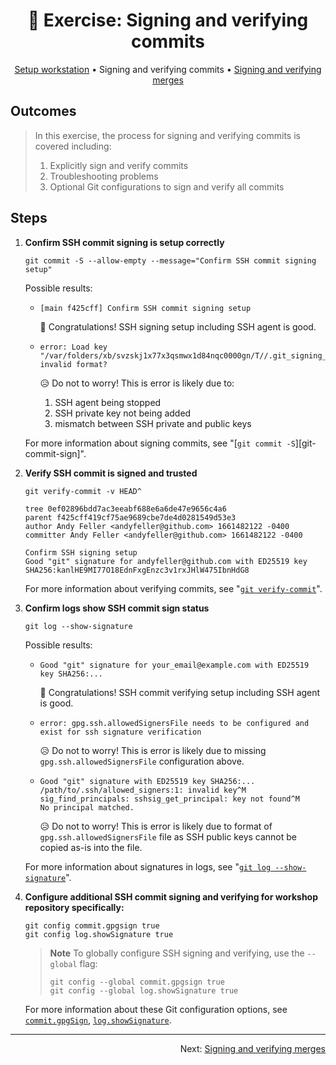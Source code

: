 <h1 align="center">&#127890; Exercise: Signing and verifying commits</h1>

<p align="center">
  <a href="02-setup-workstation.md">Setup workstation</a> •  
  Signing and verifying commits •  
  <a href="04-sign-verify-merges.md">Signing and verifying merges</a>
</p>

## Outcomes

> In this exercise, the process for signing and verifying commits is covered including:
>
> 1. Explicitly sign and verify commits
> 1. Troubleshooting problems
> 1. Optional Git configurations to sign and verify all commits

## Steps

1. **Confirm SSH commit signing is setup correctly**

   ```shell
   git commit -S --allow-empty --message="Confirm SSH commit signing setup"
   ```

   Possible results:

   - ```
     [main f425cff] Confirm SSH commit signing setup
     ```

     :partying_face: Congratulations!  SSH signing setup including SSH agent is good.

   - ```
     error: Load key "/var/folders/xb/svzskj1x77x3qsmwx1d84nqc0000gn/T//.git_signing_key_tmpW0EAyi": invalid format?
     ```

     :disappointed_relieved: Do not to worry!  This is error is likely due to:

     1. SSH agent being stopped
     1. SSH private key not being added
     1. mismatch between SSH private and public keys

   For more information about signing commits, see "[`git commit -S`][git-commit-sign]".

1. **Verify SSH commit is signed and trusted**

   ```shell
   git verify-commit -v HEAD^
   ```

   ```shell
   tree 0ef02896bdd7ac3eeabf688e6a6de47e9656c4a6
   parent f425cff419cf75ae9689cbe7de4d0281549d53e3
   author Andy Feller <andyfeller@github.com> 1661482122 -0400
   committer Andy Feller <andyfeller@github.com> 1661482122 -0400
   
   Confirm SSH signing setup
   Good "git" signature for andyfeller@github.com with ED25519 key SHA256:kanlHE9MI77O18EdnFxgEnzc3v1rxJHlW475IbnHdG8
   ```

   For more information about verifying commits, see "[`git verify-commit`][git-verify-commit]".

1. **Confirm logs show SSH commit sign status**

   ```shell
   git log --show-signature
   ```

   Possible results:

   - ```
     Good "git" signature for your_email@example.com with ED25519 key SHA256:...
     ```

     :partying_face: Congratulations!  SSH commit verifying setup including SSH agent is good.

   - ```
     error: gpg.ssh.allowedSignersFile needs to be configured and exist for ssh signature verification
     ```

     :disappointed_relieved: Do not to worry!  This is error is likely due to missing `gpg.ssh.allowedSignersFile` configuration above.

   - ```
     Good "git" signature with ED25519 key SHA256:...
     /path/to/.ssh/allowed_signers:1: invalid key^M
     sig_find_principals: sshsig_get_principal: key not found^M
     No principal matched.
     ```

     :disappointed_relieved: Do not to worry!  This is error is likely due to format of `gpg.ssh.allowedSignersFile` file as SSH public keys cannot be copied as-is into the file.

   For more information about signatures in logs, see "[`git log --show-signature`][git-log-showsignature]".

1. **Configure additional SSH commit signing and verifying for workshop repository specifically:**

   ```shell
   git config commit.gpgsign true
   git config log.showSignature true
   ```

   > **Note**
   > To globally configure SSH signing and verifying, use the `--global` flag:
   >
   > ```shell
   > git config --global commit.gpgsign true
   > git config --global log.showSignature true
   > ```

   For more information about these Git configuration options, see [`commit.gpgSign`][git-config-commitgpgsign], [`log.showSignature`][git-config-logshowsignature].
  
<hr />
<p align="right">
  Next: <a href="04-sign-verify-merges.md">Signing and verifying merges</a>
</p>

[git-config-commitgpgsign]: https://git-scm.com/docs/git-config#Documentation/git-config.txt-commitgpgSign
[git-config-logshowsignature]: https://git-scm.com/docs/git-config#Documentation/git-config.txt-logshowSignature
[git-verify-commit]: https://git-scm.com/docs/git-verify-commit
[git-log-showsignature]: https://git-scm.com/docs/git-log#Documentation/git-log.txt---show-signature